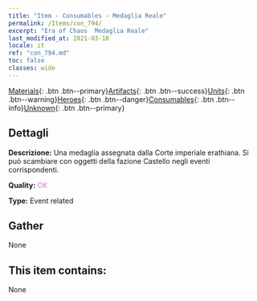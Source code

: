 ```yaml
---
title: "Item - Consumables - Medaglia Reale"
permalink: /Items/con_794/
excerpt: "Era of Chaos  Medaglia Reale"
last_modified_at: 2021-03-18
locale: it
ref: "con_794.md"
toc: false
classes: wide
---
```

 [Materials](/it/Items/){: .btn .btn--primary}[Artifacts](/it/Items/Artifacts/){: .btn .btn--success}[Units](/it/Items/Units/){: .btn .btn--warning}[Heroes](/it/Items/Heroes/){: .btn .btn--danger}[Consumables](/it/Items/Consumables/){: .btn .btn--info}[Unknown](/it/Items/Unknown/){: .btn .btn--primary}

## Dettagli
 **Descrizione:** Una medaglia assegnata dalla Corte imperiale erathiana. Si può scambiare con oggetti della fazione Castello negli eventi corrispondenti.

 **Quality:** <span style="color: #DA70D6">OK</span>

 **Type:** Event related

## Gather

  None

## This item contains:

  None

